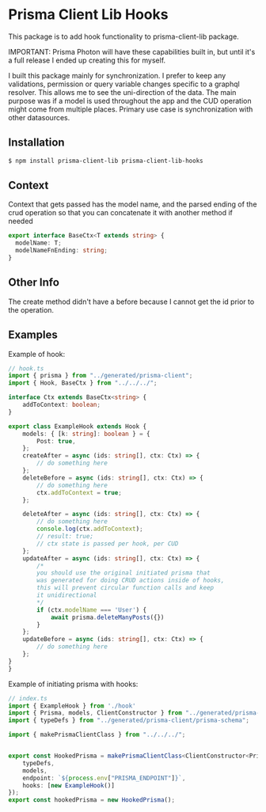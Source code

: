# Prisma Client Lib Hooks

This package is to add hook functionality to prisma-client-lib package. 

IMPORTANT: Prisma Photon will have these capabilities built in, but until it's a full release I ended up creating this for myself.

I built this package mainly for synchronization. I prefer to keep any validations, permission or query variable changes specific to a graphql resolver. This allows me to see the uni-direction of the data. The main purpose was if a model is used throughout the app and the CUD operation might come from multiple places. Primary use case is synchronization with other datasources.

## Installation

```bash	
$ npm install prisma-client-lib prisma-client-lib-hooks
```

## Context 

Context that gets passed has the model name, and the parsed ending of the crud operation so that you can concatenate it with another method if needed

```typescript
export interface BaseCtx<T extends string> {
  modelName: T;
  modelNameFnEnding: string;
}
```

## Other Info

The create method didn't have a before because I cannot get the id prior to the operation.

## Examples

Example of hook:

```typescript
// hook.ts
import { prisma } from "../generated/prisma-client";
import { Hook, BaseCtx } from "../../../";

interface Ctx extends BaseCtx<string> {
    addToContext: boolean;
}

export class ExampleHook extends Hook {
    models: { [k: string]: boolean } = {
        Post: true,
    };
    createAfter = async (ids: string[], ctx: Ctx) => {
        // do something here
    };
    deleteBefore = async (ids: string[], ctx: Ctx) => {
        // do something here
        ctx.addToContext = true;
    };

    deleteAfter = async (ids: string[], ctx: Ctx) => {
        // do something here
        console.log(ctx.addToContext);
        // result: true;
        // ctx state is passed per hook, per CUD
    };
    updateAfter = async (ids: string[], ctx: Ctx) => {
        /*
        you should use the original initiated prisma that 
        was generated for doing CRUD actions inside of hooks, 
        this will prevent circular function calls and keep 
        it unidirectional
        */
        if (ctx.modelName === 'User') {
            await prisma.deleteManyPosts({})
        }
    };
    updateBefore = async (ids: string[], ctx: Ctx) => {
        // do something here
    };
}
}
```

Example of initiating prisma with hooks:

```typescript
// index.ts
import { ExampleHook } from './hook'
import { Prisma, models, ClientConstructor } from "../generated/prisma-client/index";
import { typeDefs } from "../generated/prisma-client/prisma-schema";

import { makePrismaClientClass } from "../../../";


export const HookedPrisma = makePrismaClientClass<ClientConstructor<Prisma>>({
    typeDefs,
    models,
    endpoint: `${process.env["PRISMA_ENDPOINT"]}`,
    hooks: [new ExampleHook()]
});
export const hookedPrisma = new HookedPrisma();

```
